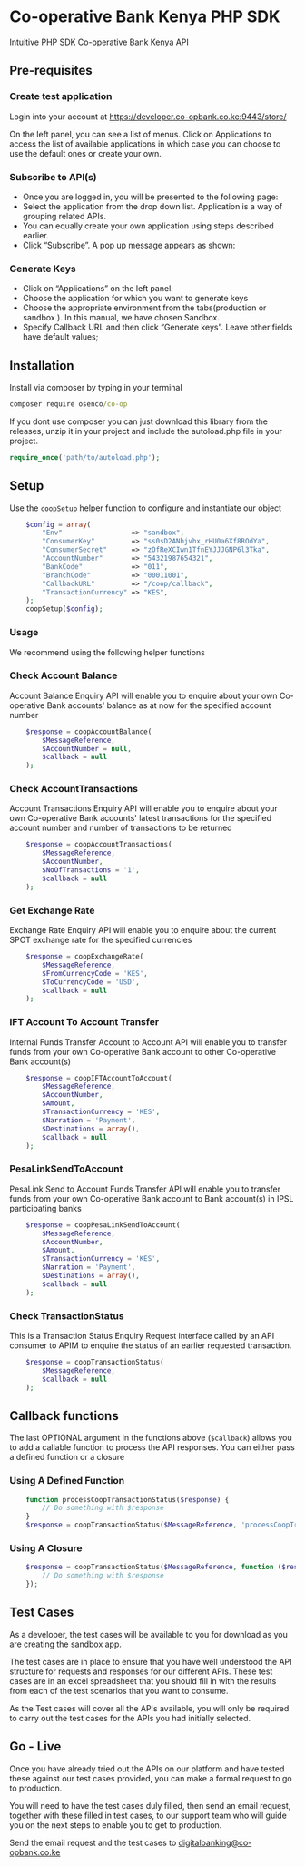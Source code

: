 # Co-operative Bank Kenya PHP SDK
Intuitive PHP SDK Co-operative Bank Kenya API

## Pre-requisites
### Create test application
Login into your account at https://developer.co-opbank.co.ke:9443/store/

On the left panel, you can see a list of menus. Click on Applications to access the list of available applications in which case you can choose to use the default ones or create your own.

### Subscribe to API(s)
* Once you are logged in, you will be presented to the following page:
* Select the application from the drop down list. Application is a way of grouping related APIs.
* You can equally create your own application using steps described earlier.
* Click “Subscribe”. A pop up message appears as shown:

### Generate Keys
* Click on “Applications” on the left panel.
* Choose the application for which you want to generate keys
* Choose the appropriate environment from the tabs(production or sandbox ). In this manual, we have chosen Sandbox.
* Specify Callback URL and then click “Generate keys”. Leave other fields have default values;

## Installation
Install via composer by typing in your terminal

```cmd
composer require osenco/co-op
```

If you dont use composer you can just download this library from the releases, unzip it in your project and include the autoload.php file in your project.

```php
require_once('path/to/autoload.php');
```

## Setup
Use the `coopSetup` helper function to configure and instantiate our object

```php
    $config = array(
        "Env"                 => "sandbox",
        "ConsumerKey"         => "ss0sD2ANhjvhx_rHU0a6Xf8ROdYa",
        "ConsumerSecret"      => "zOfReXCIwn1TfnEYJJJGNP6l3Tka",
        "AccountNumber"       => "54321987654321",
        "BankCode"            => "011",
        "BranchCode"          => "00011001",
        "CallbackURL"         => "/coop/callback",
        "TransactionCurrency" => "KES",
    );
    coopSetup($config);
```
### Usage
We recommend using the following helper functions
### Check Account Balance
Account Balance Enquiry API will enable you to enquire about your own Co-operative Bank accounts' balance as at now for the specified account number 

```php
    $response = coopAccountBalance(
        $MessageReference, 
        $AccountNumber = null, 
        $callback = null
    );

```

### Check AccountTransactions
Account Transactions Enquiry API will enable you to enquire about your own Co-operative Bank accounts' latest transactions for the specified account number and number of transactions to be returned 

```php
    $response = coopAccountTransactions(
        $MessageReference, 
        $AccountNumber, 
        $NoOfTransactions = '1', 
        $callback = null
    );
```

### Get Exchange Rate
Exchange Rate Enquiry API will enable you to enquire about the current SPOT exchange rate for the specified currencies

```php
    $response = coopExchangeRate(
        $MessageReference, 
        $FromCurrencyCode = 'KES', 
        $ToCurrencyCode = 'USD', 
        $callback = null
    );
```

### IFT Account To Account Transfer
Internal Funds Transfer Account to Account API will enable you to transfer funds from your own Co-operative Bank account to other Co-operative Bank account(s) 

```php
    $response = coopIFTAccountToAccount(
        $MessageReference, 
        $AccountNumber, 
        $Amount, 
        $TransactionCurrency = 'KES', 
        $Narration = 'Payment', 
        $Destinations = array(), 
        $callback = null
    );
```

### PesaLinkSendToAccount
PesaLink Send to Account Funds Transfer API will enable you to transfer funds from your own Co-operative Bank account to Bank account(s) in IPSL participating banks

```php
    $response = coopPesaLinkSendToAccount(
        $MessageReference, 
        $AccountNumber, 
        $Amount, 
        $TransactionCurrency = 'KES', 
        $Narration = 'Payment', 
        $Destinations = array(), 
        $callback = null
    );
```

### Check TransactionStatus
This is a Transaction Status Enquiry Request interface called by an API consumer to APIM to enquire the status of an earlier requested transaction.

```php
    $response = coopTransactionStatus(
        $MessageReference, 
        $callback = null
    );
```

## Callback functions
The last OPTIONAL argument in the functions above (`$callback`) allows you to add a callable function to process the API responses. You can either pass a defined function or a closure

### Using A Defined Function
```php
    function processCoopTransactionStatus($response) {
        // Do something with $response
    }
    $response = coopTransactionStatus($MessageReference, 'processCoopTransactionStatus');
```

### Using A Closure
```php
    $response = coopTransactionStatus($MessageReference, function ($response) {
        // Do something with $response
    });
```
## Test Cases

As a developer, the test cases will be available to you for download as you are creating the sandbox app.

The test cases are in place to ensure that you have well understood the API structure for requests and responses for our different APIs. These test cases are in an excel spreadsheet that you should fill in with the results from each of the test scenarios that you want to consume.

As the Test cases will cover all the APIs available, you will only be required to carry out the test cases for the APIs you had initially selected.

## Go - Live

Once you have already tried out the APIs on our platform and have tested these against our test cases provided, you can make a formal request to go to production.

You will need to have the test cases duly filled, then send an email request, together with these filled in test cases, to our support team who will guide you on the next steps to enable you to get to production.

Send the email request and the test cases to digitalbanking@co-opbank.co.ke
